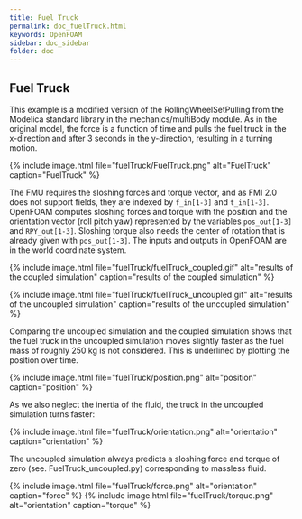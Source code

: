 ```yaml
---
title: Fuel Truck
permalink: doc_fuelTruck.html
keywords: OpenFOAM
sidebar: doc_sidebar
folder: doc
---
```


## Fuel Truck

This example is a modified version of the RollingWheelSetPulling from the Modelica standard library in the mechanics/multiBody module. As in the original model, the force is a function of time and pulls the fuel truck in the x-direction and after 3 seconds in the y-direction, resulting in a turning motion.

{% include image.html file="fuelTruck/FuelTruck.png"  alt="FuelTruck" caption="FuelTruck" %}

The FMU requires the sloshing forces and torque vector, and as FMI 2.0 does not support fields, they are indexed by `f_in[1-3]` and `t_in[1-3]`. OpenFOAM computes sloshing forces and torque with the position and the orientation vector (roll pitch yaw) represented by the variables `pos_out[1-3]` and `RPY_out[1-3]`. Sloshing torque also needs the center of rotation that is already given with `pos_out[1-3]`. The inputs and outputs in OpenFOAM are in the world coordinate system.

{% include image.html file="fuelTruck/fuelTruck_coupled.gif"  alt="results of the coupled simulation" caption="results of the coupled simulation" %}


{% include image.html file="fuelTruck/fuelTruck_uncoupled.gif"  alt="results of the uncoupled simulation" caption="results of the uncoupled simulation" %}

Comparing the uncoupled simulation and the coupled simulation shows that the fuel truck in the uncoupled simulation moves slightly faster as the fuel mass of roughly 250 kg is not considered. This is underlined by plotting the position over time. 

{% include image.html file="fuelTruck/position.png"   alt="position" caption="position" %}

As we also neglect the inertia of the fluid, the truck in the uncoupled simulation turns faster:

{% include image.html file="fuelTruck/orientation.png"   alt="orientation" caption="orientation" %}

The uncoupled simulation always predicts a sloshing force and torque of zero (see. FuelTruck_uncoupled.py) corresponding to massless fluid. 

{% include image.html file="fuelTruck/force.png"   alt="orientation" caption="force" %}
{% include image.html file="fuelTruck/torque.png"   alt="orientation" caption="torque" %}
